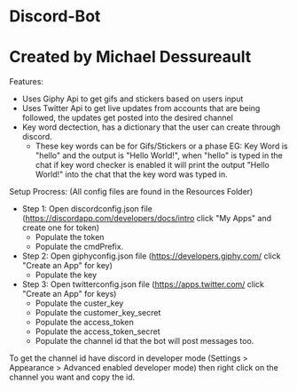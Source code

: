 # Discord-Bot
# Created by Michael Dessureault

Features: 
- Uses Giphy Api to get gifs and stickers based on users input
- Uses Twitter Api to get live updates from accounts that are being followed, the updates get posted into the desired channel
- Key word dectection, has a dictionary that the user can create through discord.
    - These key words can be for Gifs/Stickers or a phase EG: Key Word is "hello" and the output is "Hello World!", when "hello" is typed in the chat if key word checker is enabled it will print the output "Hello World!" into the chat that the key word was typed in.
    
Setup Procress:  (All config files are found in the Resources Folder)
  - Step 1: Open discordconfig.json file (https://discordapp.com/developers/docs/intro click "My Apps" and create one for token) 
    - Populate the token
    - Populate the cmdPrefix.
  - Step 2: Open giphyconfig.json file  (https://developers.giphy.com/ click "Create an App" for key)
    - Populate the key
  - Step 3: Open twitterconfig.json file (https://apps.twitter.com/ click "Create an App" for keys)
    - Populate the custer_key
    - Populate the customer_key_secret
    - Populate the access_token
    - Populate the access_token_secret
    - Populate the channel id that the bot will post messages too.
    
To get the channel id have discord in developer mode (Settings > Appearance > Advanced enabled developer mode) then right click on the channel you want and copy the id.
